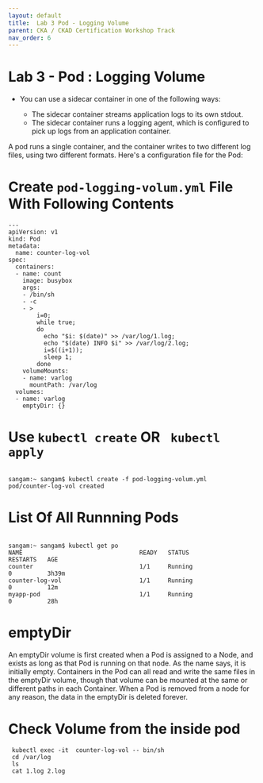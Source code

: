 ```yaml
---
layout: default
title:  Lab 3 Pod - Logging Volume 
parent: CKA / CKAD Certification Workshop Track
nav_order: 6
---
```



# Lab 3 - Pod : Logging Volume 

- You can use a sidecar container in one of the following ways:

    - The sidecar container streams application logs to its own stdout.
    - The sidecar container runs a logging agent, which is configured to pick up logs from an application container.

A pod runs a single container, and the container writes to two different log files, using two different formats. Here's a configuration file for the Pod:

# Create `pod-logging-volum.yml` File With Following Contents 

```
---
apiVersion: v1
kind: Pod
metadata:
  name: counter-log-vol
spec:
  containers:
  - name: count
    image: busybox
    args:
    - /bin/sh
    - -c
    - >
        i=0;
        while true;
        do
          echo "$i: $(date)" >> /var/log/1.log;
          echo "$(date) INFO $i" >> /var/log/2.log;
          i=$((i+1));
          sleep 1;
        done
    volumeMounts:
    - name: varlog
      mountPath: /var/log
  volumes:
  - name: varlog
    emptyDir: {}

```
# Use `kubectl create` OR ` kubectl apply` 

```

sangam:~ sangam$ kubectl create -f pod-logging-volum.yml 
pod/counter-log-vol created

```
# List Of All Runnning Pods 

```

sangam:~ sangam$ kubectl get po
NAME                                 READY   STATUS                       RESTARTS   AGE
counter                              1/1     Running                      0          3h39m
counter-log-vol                      1/1     Running                      0          12m
myapp-pod                            1/1     Running                      0          28h

```



# emptyDir

An emptyDir volume is first created when a Pod is assigned to a Node, and exists as long as that Pod is running on that node.
As the name says, it is initially empty. Containers in the Pod can all read and write the same files in the emptyDir volume, though that volume can be mounted 
at the same or different paths in each Container.
When a Pod is removed from a node for any reason, the data in the emptyDir is deleted forever.


# Check Volume from the inside pod 

```
 kubectl exec -it  counter-log-vol -- bin/sh
 cd /var/log
 ls
 cat 1.log 2.log 

```
